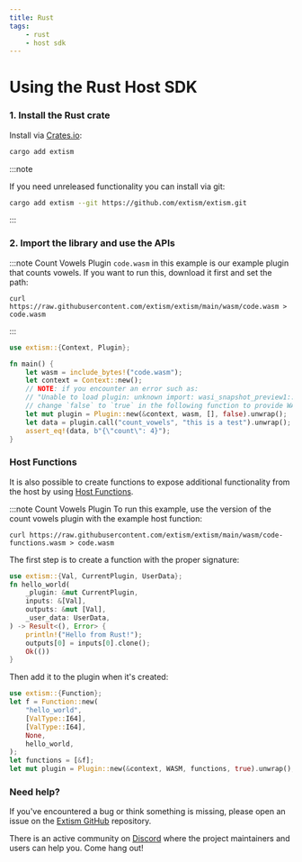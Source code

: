 ```yaml
---
title: Rust
tags:
    - rust
    - host sdk
---
```


# Using the Rust Host SDK

### 1. Install the Rust crate

Install via [Crates.io](https://crates.io/):

```sh
cargo add extism
```

:::note

If you need unreleased functionality you can install via git:

```sh
cargo add extism --git https://github.com/extism/extism.git
```

:::

### 2. Import the library and use the APIs

:::note Count Vowels Plugin
`code.wasm` in this example is our example plugin that counts vowels. If you want to run this, download it first and set the path:

```
curl https://raw.githubusercontent.com/extism/extism/main/wasm/code.wasm > code.wasm
```
:::

```rust title=main.rs
use extism::{Context, Plugin};

fn main() {
    let wasm = include_bytes!("code.wasm");
    let context = Context::new();
    // NOTE: if you encounter an error such as: 
    // "Unable to load plugin: unknown import: wasi_snapshot_preview1::fd_write has not been defined"
    // change `false` to `true` in the following function to provide WASI imports to your plugin.
    let mut plugin = Plugin::new(&context, wasm, [], false).unwrap();
    let data = plugin.call("count_vowels", "this is a test").unwrap();
    assert_eq!(data, b"{\"count\": 4}");
}
```

### Host Functions


It is also possible to create functions to expose additional functionality from the host by using [Host Functions](/docs/concepts/host-functions/).

:::note Count Vowels Plugin
To run this example, use the version of the count vowels plugin with the example host function:

```
curl https://raw.githubusercontent.com/extism/extism/main/wasm/code-functions.wasm > code.wasm
```

The first step is to create a function with the proper signature:

```rust
use extism::{Val, CurrentPlugin, UserData};
fn hello_world(
    _plugin: &mut CurrentPlugin,
    inputs: &[Val],
    outputs: &mut [Val],
    _user_data: UserData,
) -> Result<(), Error> {
    println!("Hello from Rust!");
    outputs[0] = inputs[0].clone();
    Ok(())
}
```
Then add it to the plugin when it's created: 

```rust
use extism::{Function};
let f = Function::new(
    "hello_world",
    [ValType::I64],
    [ValType::I64],
    None,
    hello_world,
);
let functions = [&f];
let mut plugin = Plugin::new(&context, WASM, functions, true).unwrap();
```

### Need help?

If you've encountered a bug or think something is missing, please open an issue on the [Extism GitHub](https://github.com/extism/extism) repository.

There is an active community on [Discord](https://discord.gg/cx3usBCWnc) where the project maintainers and users can help you. Come hang out!


